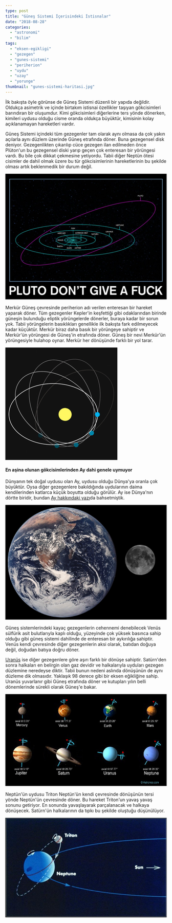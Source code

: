 ```yaml
---
type: post
title: "Güneş Sistemi İçerisindeki İstisnalar"
date: "2018-08-28"
categories: 
  - "astronomi"
  - "bilim"
tags: 
  - "eksen-egikligi"
  - "gezegen"
  - "gunes-sistemi"
  - "periherion"
  - "uydu"
  - "uzay"
  - "yorunge"
thumbnail: "gunes-sistemi-haritasi.jpg"
---
```


İlk bakışta öyle görünse de Güneş Sistemi düzenli bir yapıda değildir. Oldukça asimetrik ve içinde birtakım istisnai özellikler taşıyan gökcisimleri barındıran bir oluşumdur. Kimi gökcisimleri diğerlerine ters yönde dönerken, kimileri uydusu olduğu cisme oranda oldukça büyüktür, kimisinin kolay açıklanamayan hareketleri vardır.

Güneş Sistemi içindeki tüm gezegenler tam olarak aynı olmasa da çok yakın açılarla aynı düzlem üzerinde Güneş etrafında döner. Buna gezegensel disk deniyor. Gezegenlikten çıkarılıp cüce gezegen ilan edilmeden önce Plüton'un bu gezegensel diski yarıp geçen çok enteresan bir yörüngesi vardı. Bu bile çok dikkat çekmesine yetiyordu. Tabii diğer Neptün ötesi cisimler de dahil olmak üzere bu tür gökcisimlerinin hareketlerinin bu şekilde olması artık beklenmedik bir durum değil.

![Plüton'un sınır tanımayan yörüngesi](images/pluton-un-sikinde-bile-degil-1024x794.jpg)

Merkür Güneş çevresinde periherion adı verilen enteresan bir hareket yaparak döner. Tüm gezegenler Kepler'in keşfettiği gibi odaklarından birinde güneşin bulunduğu eliptik yörüngelerde dönerler, buraya kadar bir sorun yok. Tabii yörüngelerin basıklıkları genellikle ilk bakışta fark edilmeyecek kadar küçüktür. Merkür biraz daha basık bir yörüngeye sahiptir ve Merkür'ün yörüngesi de Güneş'in etrafında döner. Güneş bir nevi Merkür'ün yörüngesiyle hulahop oynar. Merkür her dönüşünde farklı bir yol tarar.

![Merkür'ün periherion hareketi](images/merkur-periherion-hareketi.jpg)

#### En aşina olunan gökcisimlerinden Ay dahi genele uymuyor

Dünyanın tek doğal uydusu olan Ay, uydusu olduğu Dünya'ya oranla çok büyüktür. Oysa diğer gezegenlere bakıldığında uydularının daima kendilerinden katlarca küçük boyutta olduğu görülür. Ay ise Dünya'nın dörtte biridir, bundan [Ay hakkındaki yazı](https://sabahlatan.com/blog/ay-hakkinda/)da bahsetmiştik.

![Dünya ve Ay karşılaştırması](images/dunya-ay.png)

Güneş sistemlerindeki kayaç gezegenlerin cehennemi denebilecek Venüs sülfürik asit bulutlarıyla kaplı olduğu, yüzeyinde çok yüksek basınca sahip olduğu gibi güneş sistemi dahilinde de enteresan bir aykırılığa sahiptir. Venüs kendi çevresinde diğer gezegenlerin aksi olarak, batıdan doğuya değil, doğudan batıya doğru döner.

[Uranüs](https://sabahlatan.com/blog/gunes-sisteminin-en-tirt-gezegeni-uranus/) ise diğer gezegenlere göre aşırı farklı bir dönüşe sahiptir. Satürn'den sonra halkaları en belirgin olan gaz devidir ve halkalarıyla uyduları gezegen düzlemine neredeyse diktir. Tabii bunun nedeni aslında dönüşünün de aynı düzleme dik olmasıdır. Yaklaşık 98 derece gibi bir eksen eğikliğine sahip. Uranüs yuvarlanır gibi Güneş etrafında döner ve kutupları yılın belli dönemlerinde sürekli olarak Güneş'e bakar.

![Gezegenlerin eksen eğiklikleri](images/gezegenlerin-eksen-egimleri.jpg)

Neptün'ün uydusu Triton Neptün'ün kendi çevresinde dönüşünün tersi yönde Neptün'ün çevresinde döner. Bu hareket Triton'un yavaş yavaş sonunu getiriyor. En sonunda yavaşlayarak parçalanacak ve halkaya dönüşecek. Satürn'ün halkalarının da tıpkı bu şekilde oluştuğu düşünülüyor.

![Neptün ve uydusu Triton'un dönüşü](images/neptune-karsi-triton.jpg)

